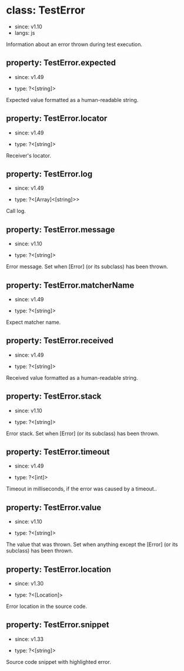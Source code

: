 # class: TestError
* since: v1.10
* langs: js

Information about an error thrown during test execution.

## property: TestError.expected
* since: v1.49
- type: ?<[string]>

Expected value formatted as a human-readable string.

## property: TestError.locator
* since: v1.49
- type: ?<[string]>

Receiver's locator.

## property: TestError.log
* since: v1.49
- type: ?<[Array]<[string]>>

Call log.

## property: TestError.message
* since: v1.10
- type: ?<[string]>

Error message. Set when [Error] (or its subclass) has been thrown.

## property: TestError.matcherName
* since: v1.49
- type: ?<[string]>

Expect matcher name.

## property: TestError.received
* since: v1.49
- type: ?<[string]>

Received value formatted as a human-readable string.

## property: TestError.stack
* since: v1.10
- type: ?<[string]>

Error stack. Set when [Error] (or its subclass) has been thrown.

## property: TestError.timeout
* since: v1.49
- type: ?<[int]>

Timeout in milliseconds, if the error was caused by a timeout..

## property: TestError.value
* since: v1.10
- type: ?<[string]>

The value that was thrown. Set when anything except the [Error] (or its subclass) has been thrown.

## property: TestError.location
* since: v1.30
- type: ?<[Location]>

Error location in the source code.

## property: TestError.snippet
* since: v1.33
- type: ?<[string]>

Source code snippet with highlighted error.
